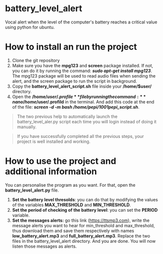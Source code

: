 # battery_level_alert
Vocal alert when the level of the computer's battery reaches a critical value using python for ubuntu.

# How to install an run the project
1. Clone the git repository
2. Make sure you have the **mpg123** and **screen** package installed. If not, you can do it by running the command: ***sudo apt-get install mpg123***. The mpg123 package will be used to read audio files when sending the alert, and the screen package to run the script in background.
3. Copy the **battery_level_alert_script.sh** file inside your **/home/$user/** directory.
4. Open the **/home/$user/.profile** file by running the command: **nano /home/$user/.profild** in the terminal. And add this code at the end of the file: ***screen -d -m bash /home/pepi/1001pepi_script.sh***.

> The two previous help to automatically launch the battery_level_aler.py script each time you will login instead of doing it manually.

> If you have successfully completed all the previous steps, your project is well installed and working.

# How to use the project and additional information
You can personalise the program as you want. For that, open the **battery_level_alert.py** file.
1. **Set the battery level thresolds**: you can do that by modifying the values of the variables **MAX_THRESHOLD** and **MIN_THRESHOLD**.
2. **Set the period of checking of the battery level**: you can set the **PERIOD** variable.
3. **Set the messages alerts:** go this link (https://ttsmp3.com), write the message alerts you want to hear for min_threshold and max_threshold, thus download them and save them respectively with names **low_battery_alert.mp3** and **full_battery_alert.mp3**. Replace the two files in the battery_level_alert directory. And you are done. You will now listen those messages as alerts.

